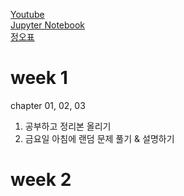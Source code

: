 [Youtube](https://youtu.be/J6wehCO_c58)
<br>
[Jupyter Notebook](https://github.com/rickiepark/hg-mldl)
<br>
[정오표](https://tensorflow.blog/hg-mldl/)
<br>

# week 1

chapter 01, 02, 03
1. 공부하고 정리본 올리기
2. 금요일 아침에 랜덤 문제 풀기 & 설명하기


# week 2

